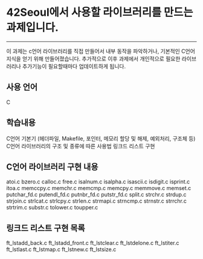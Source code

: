 # 42Seoul에서 사용할 라이브러리를 만드는 과제입니다.
---
이 과제는 c언어 라이브러리를 직접 만들어서 내부 동작을 파악하거나, 기본적인 C언어 지식을 얻기 위해 만들어졌습니다.
추가적으로 이후 과제에서 개인적으로 필요한 라이브러리나 추가기능이 필요할때마다 업데이트하게 됩니다.
## 사용 언어
C
## 학습내용
C언어 기본기 (헤더파일, Makefile, 포인터, 메모리 할당 및 해제, 예외처리, 구조체 등)
C언어 라이브러리의 구조 및 종류에 따른 사용법
링크드 리스트 구현
## C언어 라이브러리 구현 내용
atoi.c
bzero.c
calloc.c
free.c
isalnum.c
isalpha.c
isascii.c
isdigit.c
isprint.c
itoa.c
memccpy.c
memchr.c
memcmp.c
memcpy.c
memmove.c
memset.c
putchar_fd.c
putendl_fd.c
putnbr_fd.c
putstr_fd.c
split.c
strchr.c
strdup.c
strjoin.c
strlcat.c
strlcpy.c
strlen.c
strmapi.c
strncmp.c
strnstr.c
strrchr.c
strtrim.c
substr.c
tolower.c
toupper.c
## 링크드 리스트 구현 목록
ft_lstadd_back.c
ft_lstadd_front.c
ft_lstclear.c
ft_lstdelone.c
ft_lstiter.c
ft_lstlast.c
ft_lstmap.c
ft_lstnew.c
ft_lstsize.c
